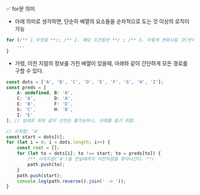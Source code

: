 ✅ for문 의미
* 아래 의미로 생각하면, 단순히 배열의 요소들을 순차적으로 도는 것 이상의 로직이 가능
```javascript
for (/** 1.무엇을 **/; /** 2. 해당 조건동안 **/ ; /** 3. 이렇게 변화시킬 것(반복자 이외의 것도 가능) **/) {
    ...
}
```
* 가령, 이전 지점의 정보를 가진 배열이 있을때, 아래와 같이 간단하게 모든 경로를 구할 수 있다.
```javascript
const dots = ['A', 'B', 'C', 'D', 'E', 'F', 'G', 'H', 'I'];
const preds = [
    A: undefined, B: 'A',
    C: 'A',       D: 'A',
    E: 'B',       F: 'D',
    G: 'C',       H: 'B',
    I: 'E'
]; // 실제로 위와 같이 선언은 불가능하나, 이해를 돕기 위함.

// 시작점: 'A'
const start = dots[0];
for (let i = 0; i < dots.length; i++) {
    const root = [];
    for (let to = dots[i]; to !== start; to = preds[to]) {
        /** 시작지점('A')을 만날때까지 이전지점을 찾아나간다. **/
        path.push(to);
    }
    path.push(start);
    console.log(path.reverse().join(' -> '));
}
```